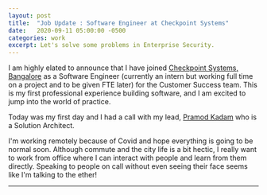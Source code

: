 ```yaml
---
layout: post
title:  "Job Update : Software Engineer at Checkpoint Systems"
date:   2020-09-11 05:00:00 -0500
categories: work
excerpt: Let's solve some problems in Enterprise Security.
---
```


I am highly elated to announce that I have joined [Checkpoint Systems, Bangalore](http://checkpointsystems.com/) as a Software Engineer (currently an intern but working full time on a project and to be given FTE later) for the Customer Success team. This is my first professional experience building software, and I am excited to jump into the world of practice.

Today was my first day and I had a call with my lead, [Pramod Kadam](https://www.linkedin.com/in/pramod-kadam-1016a715/) who is a Solution Architect. 

I'm working remotely because of Covid and hope everything is going to be normal soon. Although commute and the city life is a bit hectic, I really want to work from office where I can interact with people and learn from them directly. Speaking to people on call without even seeing their face seems like I'm talking to the ether!

----